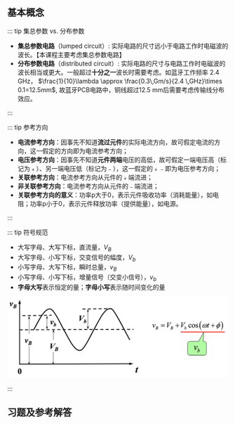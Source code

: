 ## 基本概念

::: tip 集总参数 vs. 分布参数

* **集总参数电路**（lumped circuit）: 实际电路的尺寸远小于电路工作时电磁波的波长。【本课程主要考虑集总参数电路】
* **分布参数电路**（distributed circuit）: 实际电路的尺寸与电路工作时电磁波的波长相当或更大。一般超过**十分之一**波长时需要考虑。如蓝牙工作频率 2.4 GHz， $\frac{1}{10}\lambda \approx \frac{0.3\,Gm/s}{2.4 \,GHz}\times 0.1=12.5mm$, 故蓝牙PCB电路中，铜线超过12.5 mm后需要考虑传输线分布效应。

:::

::: tip 参考方向

* **电流参考方向**：因事先不知道**流过元件**的实际电流方向，故可假定电流的方向，这一假定的方向即为电流参考方向；
* **电压参考方向**：因事先不知道**元件两端**电压的高低，故可假定一端电压高（标记为﹢）、另一端电压低（标记为﹣），这一假定的﹢﹣即为电压参考方向；
* **关联参考方向**：电流参考方向从元件的﹢端流进；
* **非关联参考方向**：电流参考方向从元件的﹣端流进；
* **关联参考方向的意义**：功率p大于0，表示元件吸收功率（消耗能量），如电阻；功率p小于0，表示元件释放功率（提供能量），如电源。

:::

::: tip 符号规范

* 大写字母、大写下标，直流量，$V_B$
* 大写字母、小写下标，交变信号的幅度，$V_b$
* 小写字母、大写下标，瞬时总量，$v_B$
* 小写字母、小写下标，增量信号（交变小信号），$v_b$
* **字母大写**表示恒定的量；**字母小写**表示随时间变化的量

![image-20220723210216726](./concepts.assets/image-20220723210216726.png)

:::

## 习题及参考解答